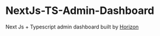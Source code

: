 # NextJs-TS-Admin-Dashboard
Next Js + Typescript admin dashboard built by <a href="https://horizon-ui.com/" target="_blank">Horizon</a>
